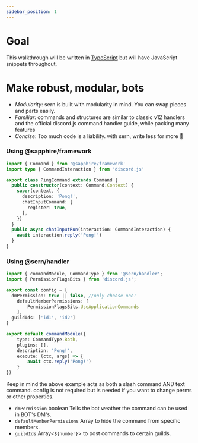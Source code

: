 ```yaml
---
sidebar_position: 1
---
```




# Goal 

This walkthrough will be written in [TypeScript](https://www.typescriptlang.org/) but will have JavaScript snippets throughout. 

# Make robust, modular, bots 

- *Modularity*:  sern is built with modularity in mind. You can swap pieces and parts easily. 
- *Familiar*: commands and structures are similar to classic v12 handlers and the official discord.js command handler guide, while packing many features
- *Concise*: Too much code is a liability. with sern, write less for more 🤯 


### Using @sapphire/framework
```ts title="commands/ping.ts" showLineNumbers
import { Command } from '@sapphire/framework'
import type { CommandInteraction } from 'discord.js'

export class PingCommand extends Command {
  public constructor(context: Command.Context) {
    super(context, {
      description: 'Pong!',
      chatInputCommand: {
        register: true,
      },
    })
  }
  public async chatInputRun(interaction: CommandInteraction) {
    await interaction.reply('Pong!')
  }
}
```
### Using @sern/handler
```ts title="commands/ping.ts" showLineNumbers
import { commandModule, CommandType } from '@sern/handler';
import { PermissionFlagsBits } from 'discord.js';

export const config = {
  dmPermission: true || false, //only choose one!
	defaultMemberPermissions: [
		PermissionFlagsBits.UseApplicationCommands
	],
  guildIds: ['id1', 'id2']
}

export default commandModule({ 
    type: CommandType.Both,
    plugins: [],
    description: 'Pong!',
    execute: (ctx, args) => {
        await ctx.reply('Pong!')
    }
})
```
Keep in mind the above example acts as both a slash command AND text command.
config is not required but is needed if you want to change perms or other properties.
- `dmPermission` boolean Tells the bot weather the command can be used in BOT's DM's.
- `defaultMemberPermissions` Array<PermissionFlagsBits> to hide the command from specific members.
- `guildIds` Array<`${number}`> to post commands to certain guilds.
